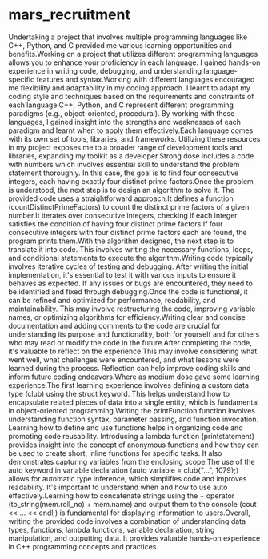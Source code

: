 # mars_recruitment
Undertaking a project that involves multiple programming languages like C++, Python, and C provided me various learning opportunities and benefits.Working on a project that utilizes different programming languages allows you to enhance your proficiency in each language. I gained hands-on experience in writing code, debugging, and understanding language-specific features and syntax.Working with different languages encouraged me flexibility and adaptability in my coding approach. I learnt to adapt my coding style and techniques based on the requirements and constraints of each language.C++, Python, and C represent different programming paradigms (e.g., object-oriented, procedural). By working with these languages, I gained insight into the strengths and weaknesses of each paradigm and learnt when to apply them effectively.Each language comes with its own set of tools, libraries, and frameworks. Utilizing these resources in my project exposes me to a broader range of development tools and libraries, expanding my toolkit as a developer.Strong dose includes a code with numbers which involves essential skill to understand the problem statement thoroughly. In this case, the goal is to find four consecutive integers, each having exactly four distinct prime factors.Once the problem is understood, the next step is to design an algorithm to solve it. The provided code uses a straightforward approach:It defines a function (countDistinctPrimeFactors) to count the distinct prime factors of a given number.It iterates over consecutive integers, checking if each integer satisfies the condition of having four distinct prime factors.If four consecutive integers with four distinct prime factors each are found, the program prints them.With the algorithm designed, the next step is to translate it into code. This involves writing the necessary functions, loops, and conditional statements to execute the algorithm.Writing code typically involves iterative cycles of testing and debugging. After writing the initial implementation, it's essential to test it with various inputs to ensure it behaves as expected. If any issues or bugs are encountered, they need to be identified and fixed through debugging.Once the code is functional, it can be refined and optimized for performance, readability, and maintainability. This may involve restructuring the code, improving variable names, or optimizing algorithms for efficiency.Writing clear and concise documentation and adding comments to the code are crucial for understanding its purpose and functionality, both for yourself and for others who may read or modify the code in the future.After completing the code, it's valuable to reflect on the experience.This may involve considering what went well, what challenges were encountered, and what lessons were learned during the process. Reflection can help improve coding skills and inform future coding endeavors.Where as medium dose gave some learning experience.The first learning experience involves defining a custom data type (club) using the struct keyword. This helps understand how to encapsulate related pieces of data into a single entity, which is fundamental in object-oriented programming.Writing the printFunction function involves understanding function syntax, parameter passing, and function invocation. Learning how to define and use functions helps in organizing code and promoting code reusability. Introducing a lambda function (printstatement) provides insight into the concept of anonymous functions and how they can be used to create short, inline functions for specific tasks. It also demonstrates capturing variables from the enclosing scope.The use of the auto keyword in variable declaration (auto variable = club{"...", 1079};) allows for automatic type inference, which simplifies code and improves readability. It's important to understand when and how to use auto effectively.Learning how to concatenate strings using the + operator (to_string(mem.roll_no) + mem.name) and output them to the console (cout << ... << endl;) is fundamental for displaying information to users.Overall, writing the provided code involves a combination of understanding data types, functions, lambda functions, variable declaration, string manipulation, and outputting data. It provides valuable hands-on experience in C++ programming concepts and practices.




